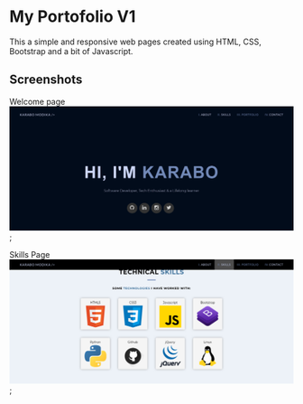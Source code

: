# My Portofolio V1

This a simple and responsive web pages created using HTML, CSS, Bootstrap and a bit of Javascript. 

## Screenshots
Welcome page 
![Home Page](./img/Home.png);

Skills Page
![Home Page](./img/skills_page.png);

